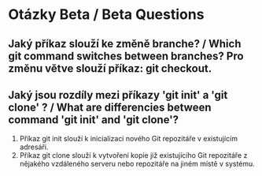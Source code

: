 # Otázky Beta / Beta Questions

## Jaký příkaz slouží ke změně branche? / Which git command switches between branches? Pro změnu větve slouží příkaz: git checkout.

## Jaký jsou rozdíly mezi příkazy 'git init' a 'git clone' ? / What are differencies between command 'git init' and 'git clone'?
1. Příkaz git init slouží k inicializaci nového Git repozitáře v existujícím adresáři.
2. Příkaz git clone slouží k vytvoření kopie již existujícího Git repozitáře z nějakého vzdáleného serveru nebo repozitáře na jiném místě v systému.
